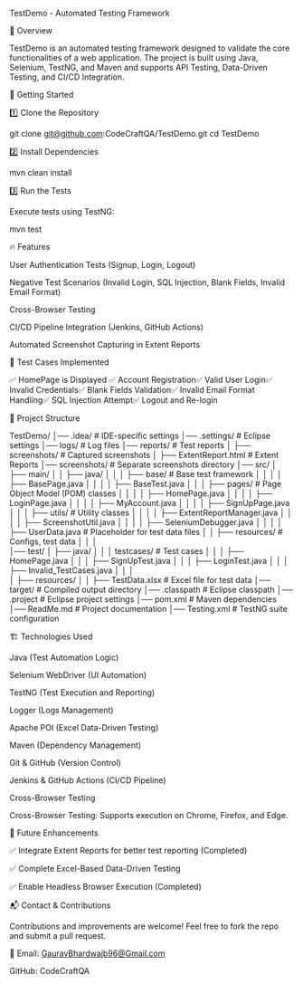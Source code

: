 TestDemo - Automated Testing Framework

📌 Overview

TestDemo is an automated testing framework designed to validate the core functionalities of a web application. The project is built using Java, Selenium, TestNG, and Maven and supports API Testing, Data-Driven Testing, and CI/CD Integration.

🚀 Getting Started

1️⃣ Clone the Repository

git clone git@github.com:CodeCraftQA/TestDemo.git
cd TestDemo

2️⃣ Install Dependencies

mvn clean install

3️⃣ Run the Tests

Execute tests using TestNG:

mvn test

🔥 Features

User Authentication Tests (Signup, Login, Logout)

Negative Test Scenarios (Invalid Login, SQL Injection, Blank Fields, Invalid Email Format)

Cross-Browser Testing 

CI/CD Pipeline Integration (Jenkins, GitHub Actions)

Automated Screenshot Capturing in Extent Reports

📝 Test Cases Implemented

✅ HomePage is Displayed ✅ Account Registration✅ Valid User Login✅ Invalid Credentials✅ Blank Fields Validation✅ Invalid Email Format Handling✅ SQL Injection Attempt✅ Logout and Re-login

📂 Project Structure

TestDemo/
│── .idea/                       # IDE-specific settings
│── .settings/                   # Eclipse settings
│── logs/                        # Log files
│── reports/                     # Test reports
│   ├── screenshots/             # Captured screenshots
│   ├── ExtentReport.html        # Extent Reports
│── screenshots/                 # Separate screenshots directory
│── src/
│   ├── main/
│   │   ├── java/
│   │   │   ├── base/            # Base test framework
│   │   │   │   ├── BasePage.java
│   │   │   │   ├── BaseTest.java
│   │   │   ├── pages/           # Page Object Model (POM) classes
│   │   │   │   ├── HomePage.java
│   │   │   │   ├── LoginPage.java
│   │   │   │   ├── MyAccount.java
│   │   │   │   ├── SignUpPage.java
│   │   │   ├── utils/           # Utility classes
│   │   │   │   ├── ExtentReportManager.java
│   │   │   │   ├── ScreenshotUtil.java
│   │   │   │   ├── SeleniumDebugger.java
│   │   │   │   ├── UserData.java # Placeholder for test data files
│   │   ├── resources/           # Configs, test data
│   │   │   
│── test/
│   ├── java/
│   │   │   testcases/           # Test cases
│   │   │   ├── HomePage.java
│   │   │   ├── SignUpTest.java
│   │   │   ├── LoginTest.java
│   │   │   ├── Invalid_TestCases.java
│   │   │  
│   ├── resources/
│   │   ├── TestData.xlsx        # Excel file for test data
│── target/                      # Compiled output directory
│── .classpath                   # Eclipse classpath
│── .project                     # Eclipse project settings
│── pom.xml                      # Maven dependencies
│── ReadMe.md                    # Project documentation
│── Testing.xml                   # TestNG suite configuration

🏗️ Technologies Used

Java (Test Automation Logic)

Selenium WebDriver (UI Automation)

TestNG (Test Execution and Reporting)

Logger (Logs Management)

Apache POI (Excel Data-Driven Testing)

Maven (Dependency Management)

Git & GitHub (Version Control)

Jenkins & GitHub Actions (CI/CD Pipeline)

Cross-Browser Testing

Cross-Browser Testing: Supports execution on Chrome, Firefox, and Edge.

📌 Future Enhancements

✅ Integrate Extent Reports for better test reporting (Completed)

✅ Complete Excel-Based Data-Driven Testing

✅ Enable Headless Browser Execution (Completed)

📬 Contact & Contributions

Contributions and improvements are welcome! Feel free to fork the repo and submit a pull request.

📧 Email: GauravBhardwajb96@Gmail.com 

GitHub: CodeCraftQA


